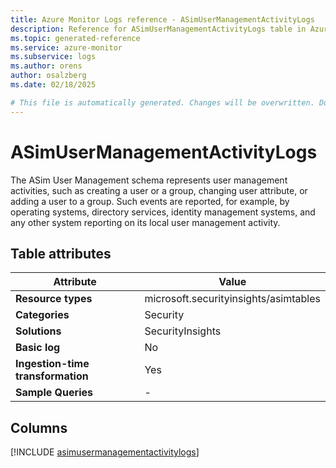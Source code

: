 ```yaml
---
title: Azure Monitor Logs reference - ASimUserManagementActivityLogs
description: Reference for ASimUserManagementActivityLogs table in Azure Monitor Logs.
ms.topic: generated-reference
ms.service: azure-monitor
ms.subservice: logs
ms.author: orens
author: osalzberg
ms.date: 02/18/2025

# This file is automatically generated. Changes will be overwritten. Do not change this file directly.
---
```


# ASimUserManagementActivityLogs

The ASim User Management schema represents user management activities, such as creating a user or a group, changing user attribute, or adding a user to a group. Such events are reported, for example, by operating systems, directory services, identity management systems, and any other system reporting on its local user management activity.


## Table attributes

|Attribute|Value|
|---|---|
|**Resource types**|microsoft.securityinsights/asimtables|
|**Categories**|Security|
|**Solutions**| SecurityInsights|
|**Basic log**|No|
|**Ingestion-time transformation**|Yes|
|**Sample Queries**|-|



## Columns
  
[!INCLUDE [asimusermanagementactivitylogs](~/reusable-content/ce-skilling/azure/includes/azure-monitor/reference/tables/asimusermanagementactivitylogs-include.md)]
